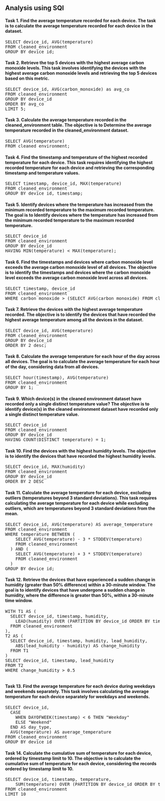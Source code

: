 ## Analysis using SQl

#### Task 1. Find the average temperature recorded for each device. The task is to calculate the average temperature recorded for each device in the dataset.

<pre>
SELECT device_id, AVG(temperature)
FROM cleaned_environment
GROUP BY device_id;
</pre>

#### Task 2. Retrieve the top 5 devices with the highest average carbon monoxide levels. This task involves identifying the devices with the highest average carbon monoxide levels and retrieving the top 5 devices based on this metric.

<pre>
SELECT device_id, AVG(carbon_monoxide) as avg_co
FROM cleaned_environment
GROUP BY device_id
ORDER BY avg_co
LIMIT 5;
</pre>

#### Task 3. Calculate the average temperature recorded in the cleaned_environment table. The objective is to Determine the average temperature recorded in the cleaned_environment dataset.

<pre>
SELECT AVG(temperature)
FROM cleaned_environment;
</pre>

#### Task 4. Find the timestamp and temperature of the highest recorded temperature for each device. This task requires identifying the highest recorded temperature for each device and retrieving the corresponding timestamp and temperature values.

<pre>
SELECT timestamp, device_id, MAX(temperature)
FROM cleaned_environment
GROUP BY device_id, timestamp;
</pre>

#### Task 5. Identify devices where the temperature has increased from the minimum recorded temperature to the maximum recorded temperature.  The goal is to Identify devices where the temperature has increased from the minimum recorded temperature to the maximum recorded temperature.

<pre>
SELECT device_id
FROM cleaned_environment
GROUP BY device_id
HAVING MIN(temperature) < MAX(temperature);
</pre>

#### Task 6. Find the timestamps and devices where carbon monoxide level exceeds the average carbon monoxide level of all devices. The objective is to identify the timestamps and devices where the carbon monoxide level exceeds the average carbon monoxide level across all devices.

<pre>
SELECT timestamp, device_id
FROM cleaned_environment
WHERE carbon_monoxide > (SELECT AVG(carbon_monoxide) FROM cleaned_environment);
</pre>

#### Task 7. Retrieve the devices with the highest average temperature recorded. The objective is to identify the devices that have recorded the highest average temperature among all the devices in the dataset.

<pre>
SELECT device_id, AVG(temperature)
FROM cleaned_environment
GROUP BY device_id
ORDER BY 2 desc;
</pre>

#### Task 8. Calculate the average temperature for each hour of the day across all devices. The goal is to calculate the average temperature for each hour of the day, considering data from all devices.

<pre>
SELECT hour(timestamp), AVG(temperature)
FROM cleaned_environment
GROUP BY 1;
</pre>

#### Task 9. Which device(s) in the cleaned environment dataset have recorded only a single distinct temperature value? The objective is to identify device(s) in the cleaned environment dataset have recorded only a single distinct temperature value.

<pre>
SELECT device_id
FROM cleaned_environment
GROUP BY device_id
HAVING COUNT(DISTINCT temperature) = 1;
</pre>

#### Task 10. Find the devices with the highest humidity levels. The objective is to identify the devices that have recorded the highest humidity levels.

<pre>
SELECT device_id, MAX(humidity)
FROM cleaned_environment
GROUP BY device_id
ORDER BY 2 DESC
</pre>

#### Task 11. Calculate the average temperature for each device, excluding outliers (temperatures beyond 3 standard deviations). This task requires calculating the average temperature for each device while excluding outliers, which are temperatures beyond 3 standard deviations from the mean.

<pre>
SELECT device_id, AVG(temperature) AS average_temperature
FROM cleaned_environment
WHERE temperature BETWEEN (
    SELECT AVG(temperature) - 3 * STDDEV(temperature)
    FROM cleaned_environment
  ) AND (
    SELECT AVG(temperature) + 3 * STDDEV(temperature)
    FROM cleaned_environment
  )
GROUP BY device_id;
</pre>

#### Task 12. Retrieve the devices that have experienced a sudden change in humidity (greater than 50% difference) within a 30-minute window. The goal is to identify devices that have undergone a sudden change in humidity, where the difference is greater than 50%, within a 30-minute time window.

<pre>
WITH T1 AS (
  SELECT device_id, timestamp, humidity,
    LEAD(humidity) OVER (PARTITION BY device_id ORDER BY timestamp) AS lead_humidity
  FROM cleaned_environment
),
T2 AS (
  SELECT device_id, timestamp, humidity, lead_humidity,
    ABS(lead_humidity - humidity) AS change_humidity
  FROM T1
)
SELECT device_id, timestamp, lead_humidity
FROM T2
WHERE change_humidity > 0.5
  </pre>

#### Task 13. Find the average temperature for each device during weekdays and weekends separately. This task involves calculating the average temperature for each device separately for weekdays and weekends.

<pre>
SELECT device_id,
  CASE
    WHEN DAYOFWEEK(timestamp) < 6 THEN "Weekday"
    ELSE "Weekend"
  END AS day_type,
  AVG(temperature) AS average_temperature
FROM cleaned_environment
GROUP BY device_id
</pre>

#### Task 14. Calculate the cumulative sum of temperature for each device, ordered by timestamp limit to 10. The objective is to calculate the cumulative sum of temperature for each device, considering the records ordered by timestamp limit to 10.

<pre>
SELECT device_id, timestamp, temperature,
    SUM(temperature) OVER (PARTITION BY device_id ORDER BY timestamp) AS cumulative_temperature
FROM cleaned_environment
LIMIT 10
</pre>

